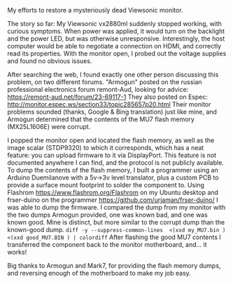My efforts to restore a mysteriously dead Viewsonic monitor.

The story so far:
My Viewsonic vx2880ml suddenly stopped working, with curious symptoms. When power was applied, it would turn on the backlight and the power LED, but was otherwise unresponsive.
Interestingly, the host computer would be able to negotiate a connection on HDMI, and correctly read its properties.
With the monitor open, I probed out the voltage supplies and found no obvious issues.

After searching the web, I found exactly one other person discussing this problem, on two different forums.
"Armogun" posted on the russian professional electronics forum remont-Aud, looking for advice: https://remont-aud.net/forum/23-69117-1
They also posted on Espec: http://monitor.espec.ws/section33/topic285657p20.html
Their monitor problems sounded (thanks, Google & Bing translation) just like mine, and Armogun determined that the contents of the MU7 flash memory (MX25L1606E) were corrupt.

I popped the monitor open and located the flash memory, as well as the image scalar (STDP9320) to which it corresponds, which has a neat feature: you can upload firmware to it via DisplayPort. This feature is not documented anywhere I can find, and the protocol is not publicly available.
To dump the contents of the flash memory, I built a programmer using an Arduino Duemilanove with a 5v->3v level translator, plus a custom PCB to provide a surface mount footprint to solder the component to.
Using Flashrom https://www.flashrom.org/Flashrom on my Ubuntu desktop and frser-duino on the programmer https://github.com/urjaman/frser-duino/ I was able to dump the firmware.
I compared the dump from my monitor with the two dumps Armogun provided, one was known bad, and one was known good. Mine is distinct, but more similar to the corrupt dump than the known-good dump.
`diff -y --suppress-common-lines  <(xxd my_MU7.bin ) <(xxd good_MU7.BIN ) | colordiff`
After flashing the good MU7 contents I transferred the component back to the monitor motherboard, and... it works!

Big thanks to Armogun and Mark7, for providing the flash memory dumps, and reversing enough of the motherboard to make my job easy.

